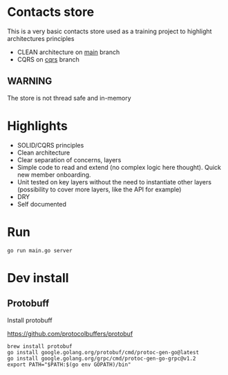 # Contacts store
This is a very basic contacts store used as a training project to highlight architectures principles
- CLEAN architecture on [main](https://github.com/davidterranova/contacts/tree/main) branch
- CQRS on [cqrs](https://github.com/davidterranova/contacts/tree/cqrs) branch

## WARNING
The store is not thread safe and in-memory

# Highlights
- SOLID/CQRS principles
- Clean architecture
- Clear separation of concerns, layers
- Simple code to read and extend (no complex logic here thought). Quick new member onboarding. 
- Unit tested on key layers without the need to instantiate other layers (possibility to cover more layers, like the API for example)
- DRY
- Self documented

# Run

```
go run main.go server
```

# Dev install

## Protobuff
Install protobuff

https://github.com/protocolbuffers/protobuf

```
brew install protobuf
go install google.golang.org/protobuf/cmd/protoc-gen-go@latest
go install google.golang.org/grpc/cmd/protoc-gen-go-grpc@v1.2
export PATH="$PATH:$(go env GOPATH)/bin"
```
